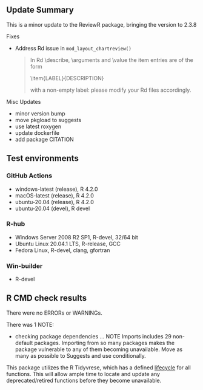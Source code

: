
## Update Summary

This is a minor update to the ReviewR package, bringing the version to  2.3.8

Fixes

* Address Rd issue in `mod_layout_chartreview()`
  
    >In Rd \describe, \arguments and \value the item entries are of the form
    >
    >\item{LABEL}{DESCRIPTION}
    >
    >with a non-empty label: please modify your Rd files accordingly.

Misc Updates

* minor version bump
* move pkgload to suggests
* use latest roxygen
* update dockerfile
* add package CITATION

## Test environments

### GitHub Actions

* windows-latest (release), R 4.2.0
* macOS-latest (release), R 4.2.0
* ubuntu-20.04 (release), R 4.2.0
* ubuntu-20.04 (devel), R devel

### R-hub

* Windows Server 2008 R2 SP1, R-devel, 32/64 bit
* Ubuntu Linux 20.04.1 LTS, R-release, GCC
* Fedora Linux, R-devel, clang, gfortran

### Win-builder

* R-devel

## R CMD check results
There were no ERRORs or WARNINGs. 

There was 1 NOTE:

* checking package dependencies ... NOTE
  Imports includes 29 non-default packages.
  Importing from so many packages makes the package vulnerable to any of
  them becoming unavailable.  Move as many as possible to Suggests and
  use conditionally.
  
This package utilizes the R Tidyvrese, which has a defined [lifecycle](https://lifecycle.r-lib.org/articles/stages.html) for all functions. This will allow ample time to locate and update any deprecated/retired functions before they become unavailable. 

